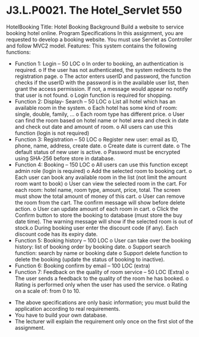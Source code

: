 # J3.L.P0021. The Hotel_Servlet 550
HotelBooking
Title: Hotel Booking
Background
Build a website to service booking hotel online.
Program Specifications
In this assignment, you are requested to develop a booking website. You must use Servlet as Controller and follow
MVC2 model.
Features:
This system contains the following functions:
- Function 1: Login – 50 LOC
o In order to booking, an authentication is required.
o If the user has not authenticated, the system redirects to the registration page.
o The actor enters userID and password, the function checks if the userID with the password is in the
available user list, then grant the access permission. If not, a message would appear no notify that user is
not found.
o Login function is required for shopping.
- Function 2: Display- Search – 50 LOC
o List all hotel which has an available room in the system.
o Each hotel has some kind of room: single, double, family, …
o Each room type has different price.
o User can find the room based on hotel name or hotel area and check in date and check out date and
amount of room.
o All users can use this function (login is not required)
- Function 3: Registration – 50 LOC
o Register new user: email as ID, phone, name, address, create date.
o Create date is current date.
o The default status of new user is active.
o Password must be encrypted using SHA-256 before store in database.
- Function 4: Booking – 150 LOC
o All users can use this function except admin role (login is required)
o Add the selected room to booking cart.
o Each user can book any available room in the list (not limit the amount room want to book)
o User can view the selected room in the cart. For each room: hotel name, room type, amount, price,
total. The screen must show the total amount of money of this cart.
o User can remove the room from the cart. The confirm message will show before delete action.
o User can update amount of each room in cart.
o Click the Confirm button to store the booking to database (must store the buy date time). The warning
message will show if the selected room is out of stock.o During booking user enter the discount code (if any). Each discount code has its expiry date.
- Function 5: Booking history – 100 LOC
o User can take over the booking history: list of booking order by booking date.
o Support search function: search by name or booking date
o Support delete function to delete the booking (update the status of booking to inactive).
- Function 6: Booking confirm by email – 100 LOC (extra)
- Function 7: Feedback on the quality of room service – 50 LOC (Extra)
o The user sends a feedback to the quality of the room he has booked.
o Rating is performed only when the user has used the service.
o Rating on a scale of: from 0 to 10.
* The above specifications are only basic information; you must build the application according to real requirements.
* You have to build your own database.
* The lecturer will explain the requirement only once on the first slot of the assignment.
